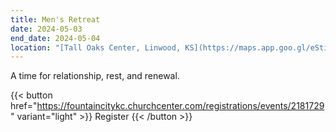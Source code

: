 ```yaml
---
title: Men's Retreat
date: 2024-05-03
end_date: 2024-05-04
location: "[Tall Oaks Center, Linwood, KS](https://maps.app.goo.gl/eStiuf5TLXuJAeZE7)"
---
```

A time for relationship, rest, and renewal.

{{< button href="https://fountaincitykc.churchcenter.com/registrations/events/2181729" variant="light" >}}
Register
{{< /button >}}
